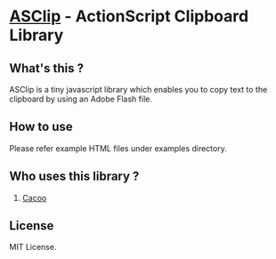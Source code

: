 [ASClip](http://nulab.github.com/asclip/) - ActionScript Clipboard Library
==================================================

What's this ?
--------------------------------------

ASClip is a tiny javascript library which enables you to copy text to the clipboard by using an Adobe Flash file.

How to use
--------------------------------------

Please refer example HTML files under examples directory.

Who uses this library ?
--------------------------------------
1. [Cacoo](http://cacoo.com/)

License
--------------------------------------

MIT License.
